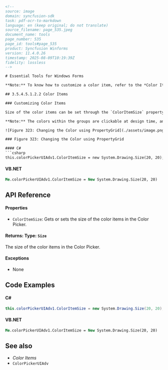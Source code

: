 ```html
<!-- 
source: image
domain: syncfusion-sdk
task: pdf-ocr-to-markdown
language: en (keep original; do not translate)
source_filename: page_535.jpeg
document_name: tools
page_number: 535
page_id: tools#page_535
product: Syncfusion Winforms
version: 11.4.0.26
timestamp: 2025-08-09T10:19:39Z
fidelity: lossless
-->

# Essential Tools for Windows Forms

**Note:** To know how to customize a color item, refer to the *Color Items* topic.

## 3.5.4.5.1.2.2 Color Items

### Customizing Color Items

Size of the color items can be set through the `ColorItemSize` property. The default width is 13, and the height is 13.

**Note:** The colors within the groups are clickable at design time, and you can change the color using the property grid as shown in the below image.

![Figure 323: Changing the Color using PropertyGrid](./assets/image.png)

### Figure 323: Changing the Color using PropertyGrid

#### C#
```csharp
this.colorPickerUIAdv1.ColorItemSize = new System.Drawing.Size(20, 20);
```

#### VB.NET
```vb
Me.colorPickerUIAdv1.ColorItemSize = New System.Drawing.Size(20, 20)
```

## API Reference

#### Properties
- `ColorItemSize`: Gets or sets the size of the color items in the Color Picker.

#### Returns: Type: `Size`
The size of the color items in the Color Picker.

#### Exceptions
- None

## Code Examples

#### C#
```csharp
this.colorPickerUIAdv1.ColorItemSize = new System.Drawing.Size(20, 20);
```

#### VB.NET
```vb
Me.colorPickerUIAdv1.ColorItemSize = New System.Drawing.Size(20, 20)
```

## See also
- *Color Items*
- `ColorPickerUIAdv`
<!-- tags: [Syncfusion Winforms, Color Picker, ColorItemSize] keywords: [Color Picker, ColorItemSize, Customizing Color Items, Design Time, Property Grid] -->
```